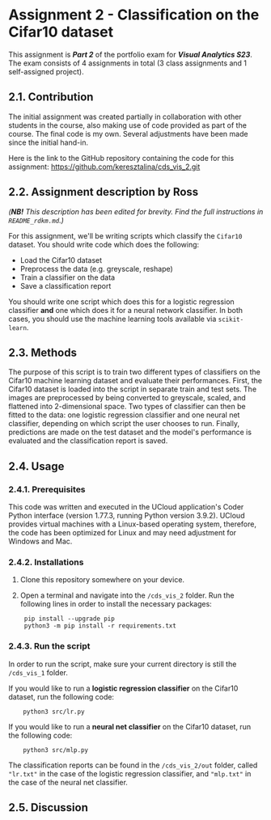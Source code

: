 # Assignment 2 - Classification on the Cifar10 dataset
This assignment is ***Part 2*** of the portfolio exam for ***Visual Analytics S23***. The exam consists of 4 assignments in total (3 class assignments and 1 self-assigned project).

## 2.1. Contribution
The initial assignment was created partially in collaboration with other students in the course, also making use of code provided as part of the course. The final code is my own. Several adjustments have been made since the initial hand-in.

Here is the link to the GitHub repository containing the code for this assignment: https://github.com/keresztalina/cds_vis_2.git

## 2.2. Assignment description by Ross
*(**NB!** This description has been edited for brevity. Find the full instructions in ```README_rdkm.md```.)*

For this assignment, we'll be writing scripts which classify the ```Cifar10``` dataset. You should write code which does the following:

- Load the Cifar10 dataset
- Preprocess the data (e.g. greyscale, reshape)
- Train a classifier on the data
- Save a classification report

You should write one script which does this for a logistic regression classifier **and** one which does it for a neural network classifier. In both cases, you should use the machine learning tools available via ```scikit-learn```.

## 2.3. Methods
The purpose of this script is to train two different types of classifiers on the Cifar10 machine learning dataset and evaluate their performances. First, the Cifar10 dataset is loaded into the script in separate train and test sets. The images are preprocessed by being converted to greyscale, scaled, and flattened into 2-dimensional space. Two types of classifier can then be fitted to the data: one logistic regression classifier and one neural net classifier, depending on which script the user chooses to run. Finally, predictions are made on the test dataset and the model's performance is evaluated and the classification report is saved.

## 2.4. Usage
### 2.4.1. Prerequisites
This code was written and executed in the UCloud application's Coder Python interface (version 1.77.3, running Python version 3.9.2). UCloud provides virtual machines with a Linux-based operating system, therefore, the code has been optimized for Linux and may need adjustment for Windows and Mac.

### 2.4.2. Installations
1. Clone this repository somewhere on your device.
2. Open a terminal and navigate into the ```/cds_vis_2``` folder. Run the following lines in order to install the necessary packages:

        pip install --upgrade pip
        python3 -m pip install -r requirements.txt

### 2.4.3. Run the script
In order to run the script, make sure your current directory is still the ```/cds_vis_1``` folder. 

If you would like to run a **logistic regression classifier** on the Cifar10 dataset, run the following code:

        python3 src/lr.py

If you would like to run a **neural net classifier** on the Cifar10 dataset, run the following code:

        python3 src/mlp.py

The classification reports can be found in the ```/cds_vis_2/out``` folder, called ```"lr.txt"``` in the case of the logistic regression classifier, and ```"mlp.txt"``` in the case of the neural net classifier.

## 2.5. Discussion
